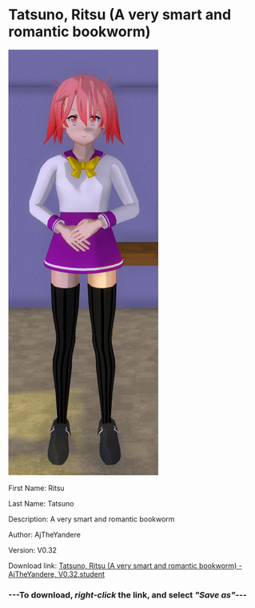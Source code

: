 # Tatsuno, Ritsu (A very smart and romantic bookworm)

<img src = "https://raw.githubusercontent.com/Arbiter1223/Daigaku-Gurashi-Custom-Students/master/Students/Files/Tatsuno%2C%20Ritsu%20(A%20very%20smart%20and%20romantic%20bookworm).png">

First Name: Ritsu

Last Name: Tatsuno

Description: A very smart and romantic bookworm

Author: AjTheYandere

Version: V0.32

Download link: <a href="https://raw.githubusercontent.com/Arbiter1223/Daigaku-Gurashi-Custom-Students/master/Students/Files/Tatsuno%2C%20Ritsu%20(A%20very%20smart%20and%20romantic%20bookworm)%20-%20AjTheYandere%2C%20V0.32.student">Tatsuno, Ritsu (A very smart and romantic bookworm) - AjTheYandere, V0.32.student</a>

### ---**To download, _right-click_ the link, and select _"Save as"_**---

